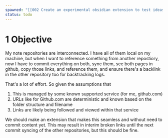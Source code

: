 ```yaml
---
spawned: "[[002 Create an experimental obsidian extension to test ideas in]]"
status: todo
---
```


# 1 Objective


My note repositories are interconnected. I have all of them local on my machine, but when I want to reference something from another repostiory, now I have to commit everything on both, sync them, see both pages in github, copy those links, and reference them, and ensure there's a backlink in the other repository too for backtracking logs.

That's a lot of effort. So given the assumptions that

1. This is managed by some known supported service (for me, github.com)
2. URLs like for Github.com are deterministic and known based on the folder structure and filename
3. Links are likely being followed and viewed within that service

We should make an extension that makes this seamless and without need to commit content yet. This may result in interim broken links until the next commit syncing of the other repositories, but this should be fine.
